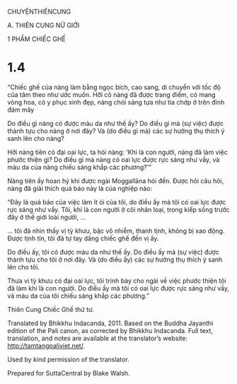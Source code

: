CHUYỆNTHIÊNCUNG

A. THIÊN CUNG NỮ GIỚI

1 PHẨM CHIẾC GHẾ

# 1.4

“Chiếc ghế của nàng làm bằng ngọc bích, cao sang, di chuyển với tốc độ của tâm theo như ước muốn. Hỡi cô nàng đã được trang điểm, có mang vòng hoa, có y phục xinh đẹp, nàng chói sáng tựa như tia chớp ở trên đỉnh đám mây

Do điều gì nàng có được màu da như thế ấy? Do điều gì mà (sự việc) được thành tựu cho nàng ở nơi đây? Và (do điều gì mà) các sự hưởng thụ thích ý sanh lên cho nàng?

Hỡi nàng tiên có đại oai lực, ta hỏi nàng: ‘Khi là con người, nàng đã làm việc phước thiện gì? Do điều gì mà nàng có oai lực được rực sáng như vầy, và màu da của nàng chiếu sáng khắp các phương?’”

Nàng tiên ấy hoan hỷ khi được ngài Moggallāna hỏi đến. Ðược hỏi câu hỏi, nàng đã giải thích quả báo này là của nghiệp nào:

“Đây là quả báo của việc làm ít ỏi của tôi, do điều ấy mà tôi có oai lực được rực sáng như vầy. Tôi, khi là con người ở cõi nhân loại, trong kiếp sống trước đây ở thế giới loài người, …

… tôi đã nhìn thấy vị tỳ khưu, bậc vô nhiễm, thanh tịnh, không bị xao động. Được tịnh tín, tôi đã tự tay dâng chiếc ghế đến vị ấy.

Do điều ấy, tôi có được màu da như thế ấy. Do điều ấy mà (sự việc) được thành tựu cho tôi ở nơi đây. Và (do điều ấy) các sự hưởng thụ thích ý sanh lên cho tôi.

Thưa vị tỳ khưu có đại oai lực, tôi trình bày cho ngài về việc phước thiện tôi đã làm khi là con người. Do điều ấy mà tôi có oai lực được rực sáng như vầy, và màu da của tôi chiếu sáng khắp các phương.”

Thiên Cung Chiếc Ghế thứ tư.

Translated by Bhikkhu Indacanda, 2011. Based on the Buddha Jayanthi edition of the Pali canon, as corrected by Bhikkhu Indacanda. Full text, translation, and notes are available at the translator’s website: http://tamtangpaliviet.net/.

Used by kind permission of the translator.

Prepared for SuttaCentral by Blake Walsh.